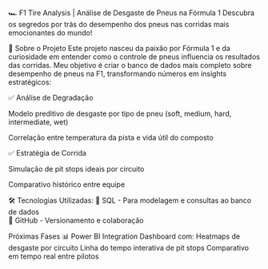 🏎️ F1 Tire Analysis | Análise de Desgaste de Pneus na Fórmula 1
Descubra os segredos por trás do desempenho dos pneus nas corridas mais emocionantes do mundo!

🌟 Sobre o Projeto
Este projeto nasceu da paixão por Fórmula 1 e da curiosidade em entender como o controle de pneus influencia os resultados das corridas. 
Meu objetivo é criar o banco de dados mais completo sobre desempenho de pneus na F1, transformando números em insights estratégicos:

✅ Análise de Degradação

Modelo preditivo de desgaste por tipo de pneu (soft, medium, hard, intermediate, wet)

Correlação entre temperatura da pista e vida útil do composto

✅ Estratégia de Corrida

Simulação de pit stops ideais por circuito

Comparativo histórico entre equipe

🛠️ Tecnologias Utilizadas:
🎲 SQL - Para modelagem e consultas ao banco de dados  
🔗 GitHub - Versionamento e colaboração  

Próximas Fases
📊 Power BI Integration
Dashboard com:
Heatmaps de desgaste por circuito
Linha do tempo interativa de pit stops
Comparativo em tempo real entre pilotos
